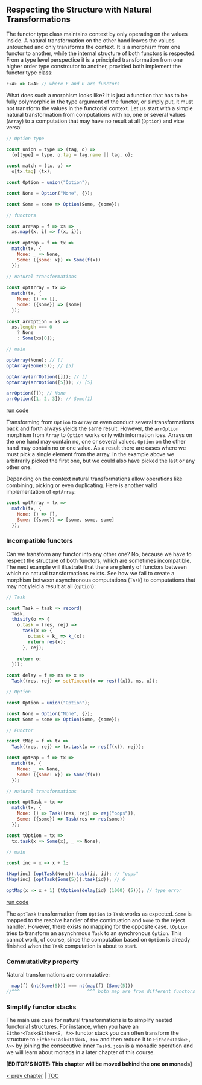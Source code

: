 ## Respecting the Structure with Natural Transformations

The functor type class maintains context by only operating on the values inside. A natural transformation on the other hand leaves the values untouched and only transforms the context. It is a morphism from one functor to another, while the internal structure of both functors is respected. From a type level perspectice it is a principled transformation from one higher order type constrcutor to another, provided both implement the functor type class:

```javascript
F<A> => G<A> // where F and G are functors
```
What does such a morphism looks like? It is just a function that has to be fully polymorphic in the type argument of the functor, or simply put, it must not transform the values in the functorial context. Let us start with a simple natural transformation from computations with no, one or several values (`Array`) to a computation that may have no result at all (`Option`) and vice versa:

```javascript
// Option type

const union = type => (tag, o) =>
  (o[type] = type, o.tag = tag.name || tag, o);

const match = (tx, o) =>
  o[tx.tag] (tx);

const Option = union("Option");

const None = Option("None", {});

const Some = some => Option(Some, {some});

// functors

const arrMap = f => xs =>
  xs.map((x, i) => f(x, i));
  
const optMap = f => tx =>
  match(tx, {
    None: _ => None,
    Some: ({some: x}) => Some(f(x))
  });
  
// natural transformations

const optArray = tx =>
  match(tx, {
    None: () => [],
    Some: ({some}) => [some]
  });
  
const arrOption = xs =>
  xs.length === 0
    ? None
    : Some(xs[0]);

// main

optArray(None); // []
optArray(Some(5)); // [5]

optArray(arrOption([])); // []
optArray(arrOption([5])); // [5]

arrOption([]); // None
arrOption([1, 2, 3]); // Some(1)
```
[run code](https://repl.it/repls/ColdEdibleHandwritingrecognition)

Transforming from `Option` to `Array` or even conduct several transformations back and forth always yields the same result. However, the `arrOption` morphism from `Array` to `Option` works only with information loss. Arrays on the one hand may contain no, one or several values. `Option` on the other hand may contain no or one value. As a result there are cases where we must pick a single element from the array. In the example above we arbitrarily picked the first one, but we could also have picked the last or any other one.

Depending on the context natural transformations allow operations like combining, picking or even duplicating. Here is another valid implementation of `optArray`:

```javascript
const optArray = tx =>
  match(tx, {
    None: () => [],
    Some: ({some}) => [some, some, some]
  });
```
### Incompatible functors

Can we transform any functor into any other one? No, because we have to respect the structure of both functors, which are sometimes incompatible. The next example will illustrate that there are plenty of functors between which no natural transformations exists. See how we fail to create a morphism between asynchronous computations (`Task`) to computations that may not yield a result at all (`Option`):

```javascript
// Task

const Task = task => record(
  Task,
  thisify(o => {
    o.task = (res, rej) =>
      task(x => {
        o.task = k_ => k_(x);
        return res(x);
      }, rej);
    
    return o;
  }));

const delay = f => ms => x =>
  Task((res, rej) => setTimeout(x => res(f(x)), ms, x));

// Option

const Option = union("Option");

const None = Option("None", {});
const Some = some => Option(Some, {some});

// Functor

const tMap = f => tx =>
  Task((res, rej) => tx.task(x => res(f(x)), rej));

const optMap = f => tx =>
  match(tx, {
    None: _ => None,
    Some: ({some: x}) => Some(f(x))
  });

// natural transformations

const optTask = tx =>
  match(tx, {
    None: () => Task((res, rej) => rej("oops")),
    Some: ({some}) => Task(res => res(some))
  });

const tOption = tx =>
  tx.task(x => Some(x), _ => None);

// main

const inc = x => x + 1;

tMap(inc) (optTask(None)).task(id, id); // "oops"
tMap(inc) (optTask(Some(5))).task(id)); // 6

optMap(x => x + 1) (tOption(delay(id) (1000) (5))); // type error
```
[run code](https://repl.it/repls/KhakiOutgoingOop)

The `optTask` transformation from `Option` to `Task` works as expected. `Some` is mapped to the resolve handler of the continuation and `None` to the reject handler. However, there exists no mapping for the opposite case. `tOption` tries to transform an asynchrnous `Task` to an synchronous `Option`. This cannot work, of course, since the computation based on `Option` is already finished when the `Task` computation is about to start.

### Commutativity property

Natural transformations are commutative:

```javascript
  map(f) (nt(Some(5))) === nt(map(f) (Some(5)))
//^^^                         ^^^ both map are from different functors
```
### Simplify functor stacks

The main use case for natural transformations is to simplify nested functorial structures. For instance, when you have an `Either<Task<Either<E, A>>` functor stack you can often transform the structure to `Either<Task<Task<A, E>>` and then reduce it to `Either<Task<E, A>>` by joining the consecutive inner `Task`s. `join` is a monadic operation and we will learn about monads in a later chapter of this course.

**[EDITOR'S NOTE: This chapter will be moved behind the one on monads]**

[&lt; prev chapter](https://github.com/kongware/scriptum/blob/master/ch-13.md) | [TOC](https://github.com/kongware/scriptum#functional-programming-course-toc)
